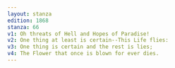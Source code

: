 ```yaml
---
layout: stanza
edition: 1868
stanza: 66
v1: Oh threats of Hell and Hopes of Paradise!
v2: One thing at least is certain--This Life flies:
v3: One thing is certain and the rest is lies;
v4: The Flower that once is blown for ever dies.
---
```

